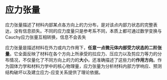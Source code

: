 # 应力张量

<span class="gray-text">
应力张量描述了材料内部某点各方向上的力分布，是对该点内部力状态的完整表达，没有信息损失。不同的应力度量只是参考系不同，本质上都可通过数学变换与Cauchy应力张量互相转换，信息不会丢失
</span>

应力张量是描述材料在外力或内力作用下，**任意一点微元体内部受力状态的二阶张量**。它全面反映了材料在各个方向上所承受的拉应力、压应力以及剪应力等力的分布情况，不仅量化了不同方向上的力的**大小**，还准确描述了这些力的**作用方向**。作为固体力学和材料力学中的核心物理量，应力张量为分析材料内部力学响应、预测结构破坏以及建立应力-应变关系提供了理论依据。